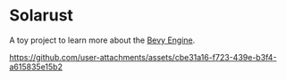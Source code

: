 # Solarust

A toy project to learn more about the [Bevy Engine](https://bevyengine.org/).



https://github.com/user-attachments/assets/cbe31a16-f723-439e-b3f4-a615835e15b2


